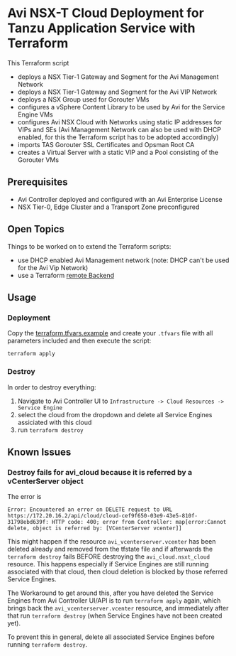 # Avi NSX-T Cloud Deployment for Tanzu Application Service with Terraform

This Terraform script

- deploys a NSX Tier-1 Gateway and Segment for the Avi Management Network
- deploys a NSX Tier-1 Gateway and Segment for the Avi VIP Network
- deploys a NSX Group used for Gorouter VMs
- configures a vSphere Content Library to be used by Avi for the Service Engine VMs
- configures Avi NSX Cloud with Networks using static IP addresses for VIPs and SEs (Avi Management Network can also be used with DHCP enabled, for this the Terraform script has to be adopted accordingly)
- imports TAS Gorouter SSL Certificates and Opsman Root CA
- creates a Virtual Server with a static VIP and a Pool consisting of the Gorouter VMs

## Prerequisites

- Avi Controller deployed and configured with an Avi Enterprise License
- NSX Tier-0, Edge Cluster and a Transport Zone preconfigured

## Open Topics

Things to be worked on to extend the Terraform scripts:

- use DHCP enabled Avi Management network (note: DHCP can't be used for the Avi Vip Network)
- use a Terraform [remote Backend](https://developer.hashicorp.com/terraform/language/backend)

## Usage

### Deployment 

Copy the [terraform.tfvars.example](./terraform.tfvars.example) and create your `.tfvars` file with all parameters included and then execute the script:

```shell
terraform apply
```

### Destroy

In order to destroy everything:

1. Navigate to Avi Controller UI to `Infrastructure -> Cloud Resources -> Service Engine`
1. select the cloud from the dropdown and delete all Service Engines assiciated with this cloud
1. run `terraform destroy`

## Known Issues

### Destroy fails for avi_cloud because it is referred by a vCenterServer object

The error is

```
Error: Encountered an error on DELETE request to URL https://172.20.16.2/api/cloud/cloud-cef9f650-03e9-43e5-810f-31798ebd639f: HTTP code: 400; error from Controller: map[error:Cannot delete, object is referred by: [VCenterServer vcenter]]
```

This might happen if the resource `avi_vcenterserver.vcenter` has been deleted already and removed from the tfstate file and if afterwards the `terraform destroy` fails BEFORE destroying the `avi_cloud.nsxt_cloud` resource. This happens especially if Service Engines are still running associated with that cloud, then cloud deletion is blocked by those referred Service Engines.

The Workaround to get around this, after you have deleted the Service Engines from Avi Controller UI/API is to run `terraform apply` again, which brings back the `avi_vcenterserver.vcenter` resource, and immediately after that run `terraform destroy` (when Service Engines have not been created yet).

To prevent this in general, delete all associated Service Engines before running `terraform destroy`.
